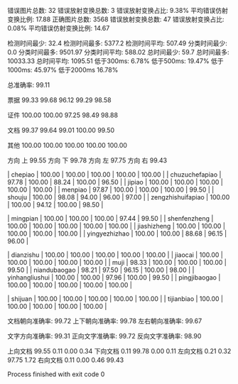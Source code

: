 错误图片总数: 32 错误放射变换总数: 3 错误放射变换占比: 9.38% 平均错误仿射变换比例: 17.88
正确图片总数: 3568 错误放射变换总数: 47 错误放射变换占比: 0.08% 平均错误仿射变换比例: 14.67

检测时间最少: 32.4 检测时间最多: 5377.2 检测时间平均: 507.49
分类时间最少: 0.0 分类时间最多: 9501.97 分类时间平均: 588.02
总时间最少: 59.7 总时间最多: 10033.33 总时间平均: 1095.51
低于300ms: 6.78% 低于500ms: 19.47% 低于1000ms: 45.97% 低于2000ms 16.78%

总准确率: 99.11 

票据
 99.33 99.68 96.12 99.29 98.58 

证件
 100.00 100.00 97.25 98.49 98.88 

文档
 99.37 99.64 99.01 100.00 99.50 

其他
 100.00 100.00 100.00 100.00 100.00 

方向 上  99.55 
方向 下  99.78 
方向 左  97.75 
方向 右  99.43 

| chepiao |  100.00 | 100.00 | 100.00 | 100.00 | 100.00 |
| chuzuchefapiao |  97.78 | 100.00 | 88.24 | 100.00 | 96.50 |
| jipiao |  100.00 | 100.00 | 100.00 | 100.00 | 100.00 |
| menpiao |  97.87 | 100.00 | 100.00 | 100.00 | 99.50 |
| shouju |  100.00 | 98.08 | 94.00 | 96.00 | 97.00 |
| zengzhishuifapiao |  100.00 | 100.00 | 94.12 | 100.00 | 98.50 |


| mingpian |  100.00 | 100.00 | 100.00 | 97.44 | 99.50 |
| shenfenzheng |  100.00 | 100.00 | 100.00 | 100.00 | 100.00 |
| jiashizheng |  100.00 | 100.00 | 100.00 | 100.00 | 100.00 |
| yingyezhizhao |  100.00 | 100.00 | 88.68 | 96.15 | 96.00 |


| dianzishu |  100.00 | 100.00 | 100.00 | 100.00 | 100.00 |
| jiaocai |  100.00 | 100.00 | 100.00 | 100.00 | 100.00 |
| muji |  98.33 | 100.00 | 100.00 | 100.00 | 99.50 |
| niandubaogao |  98.21 | 97.50 | 96.15 | 100.00 | 98.00 |
| yinhangliushui |  100.00 | 100.00 | 97.96 | 100.00 | 99.50 |
| pingjibaogao |  100.00 | 100.00 | 100.00 | 100.00 | 100.00 |


| shijuan |  100.00 | 100.00 | 100.00 | 100.00 | 100.00 |
| tijianbiao |  100.00 | 100.00 | 100.00 | 100.00 | 100.00 |

文档朝向准确率: 99.72
上下朝向准确率: 99.78
左右朝向准确率: 99.67

文字方向准确率: 99.31
正向文字准确率: 99.72
反向文字准确率: 98.90

上向文档 99.55 0.11 0.00 0.34
下向文档 0.11 99.78 0.00 0.11
左向文档 0.21 0.32 97.75 1.72
右向文档 0.11 0.00 0.46 99.43

Process finished with exit code 0

